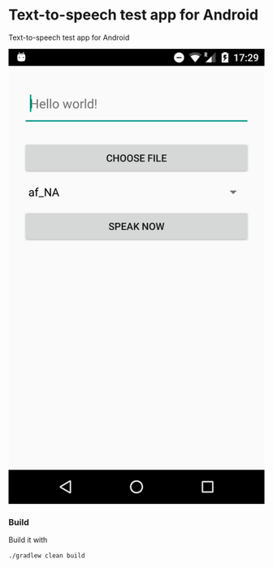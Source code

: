 # Text-to-speech test app for Android
Text-to-speech test app for Android

![Alt text](main_screen.png?raw=true "Screenshot of main screen")

### Build
Build it with
```
./gradlew clean build
```
